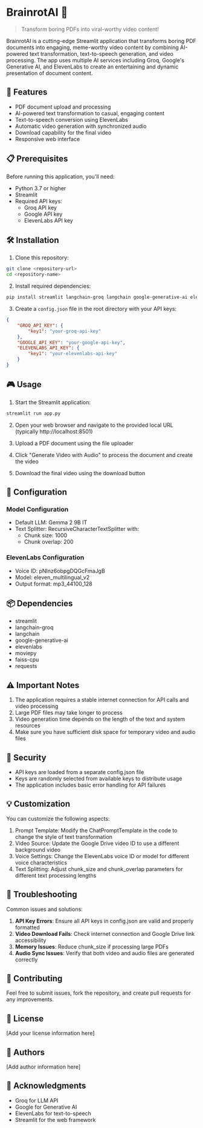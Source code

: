 # BrainrotAI 🧠

> Transform boring PDFs into viral-worthy video content!

BrainrotAI is a cutting-edge Streamlit application that transforms boring PDF documents into engaging, meme-worthy video content by combining AI-powered text transformation, text-to-speech generation, and video processing. The app uses multiple AI services including Groq, Google's Generative AI, and ElevenLabs to create an entertaining and dynamic presentation of document content.

## 🚀 Features

- PDF document upload and processing
- AI-powered text transformation to casual, engaging content
- Text-to-speech conversion using ElevenLabs
- Automatic video generation with synchronized audio
- Download capability for the final video
- Responsive web interface

## 📋 Prerequisites

Before running this application, you'll need:

- Python 3.7 or higher
- Streamlit
- Required API keys:
  - Groq API key
  - Google API key
  - ElevenLabs API key

## 🛠️ Installation

1. Clone this repository:
```bash
git clone <repository-url>
cd <repository-name>
```

2. Install required dependencies:
```bash
pip install streamlit langchain-groq langchain google-generative-ai elevenlabs moviepy faiss-cpu
```

3. Create a `config.json` file in the root directory with your API keys:
```json
{
    "GROQ_API_KEY": {
        "key1": "your-groq-api-key"
    },
    "GOOGLE_API_KEY": "your-google-api-key",
    "ELEVENLABS_API_KEY": {
        "key1": "your-elevenlabs-api-key"
    }
}
```

## 🎮 Usage

1. Start the Streamlit application:
```bash
streamlit run app.py
```

2. Open your web browser and navigate to the provided local URL (typically http://localhost:8501)

3. Upload a PDF document using the file uploader

4. Click "Generate Video with Audio" to process the document and create the video

5. Download the final video using the download button

## 🔧 Configuration

### Model Configuration
- Default LLM: Gemma 2 9B IT
- Text Splitter: RecursiveCharacterTextSplitter with:
  - Chunk size: 1000
  - Chunk overlap: 200

### ElevenLabs Configuration
- Voice ID: pNInz6obpgDQGcFmaJgB
- Model: eleven_multilingual_v2
- Output format: mp3_44100_128

## 📦 Dependencies

- streamlit
- langchain-groq
- langchain
- google-generative-ai
- elevenlabs
- moviepy
- faiss-cpu
- requests

## ⚠️ Important Notes

1. The application requires a stable internet connection for API calls and video processing
2. Large PDF files may take longer to process
3. Video generation time depends on the length of the text and system resources
4. Make sure you have sufficient disk space for temporary video and audio files

## 🔐 Security

- API keys are loaded from a separate config.json file
- Keys are randomly selected from available keys to distribute usage
- The application includes basic error handling for API failures

## 💡 Customization

You can customize the following aspects:

1. Prompt Template: Modify the ChatPromptTemplate in the code to change the style of text transformation
2. Video Source: Update the Google Drive video ID to use a different background video
3. Voice Settings: Change the ElevenLabs voice ID or model for different voice characteristics
4. Text Splitting: Adjust chunk_size and chunk_overlap parameters for different text processing lengths

## 🐛 Troubleshooting

Common issues and solutions:

1. **API Key Errors**: Ensure all API keys in config.json are valid and properly formatted
2. **Video Download Fails**: Check internet connection and Google Drive link accessibility
3. **Memory Issues**: Reduce chunk_size if processing large PDFs
4. **Audio Sync Issues**: Verify that both video and audio files are generated correctly

## 🤝 Contributing

Feel free to submit issues, fork the repository, and create pull requests for any improvements.

## 📄 License

[Add your license information here]

## 👥 Authors

[Add author information here]

## 🙏 Acknowledgments

- Groq for LLM API
- Google for Generative AI
- ElevenLabs for text-to-speech
- Streamlit for the web framework
